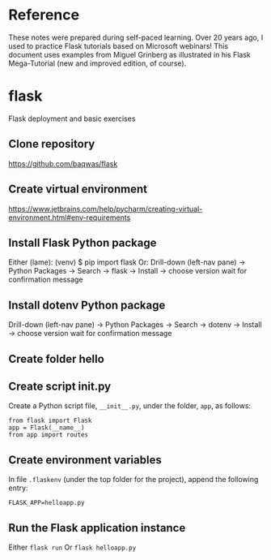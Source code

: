 # Reference
These notes were prepared during self-paced learning. Over 20 years ago, I used to practice Flask tutorials based on Microsoft webinars! This document uses examples from Miguel Grinberg as illustrated in his Flask Mega-Tutorial (new and improved edition, of course).

# flask
Flask deployment and basic exercises

## Clone repository
https://github.com/baqwas/flask

## Create virtual environment
https://www.jetbrains.com/help/pycharm/creating-virtual-environment.html#env-requirements

## Install Flask Python package
Either (lame):
(venv) $ pip import flask
Or:
Drill-down (left-nav pane) -> Python Packages -> Search -> flask -> Install -> choose version
wait for confirmation message

## Install dotenv Python package
Drill-down (left-nav pane) -> Python Packages -> Search -> dotenv -> Install -> choose version
wait for confirmation message

## Create folder hello

## Create script __init__.py
Create a Python script file, `__init__.py`, under the folder, `app`, as follows:

```
from flask import Flask
app = Flask(__name__)
from app import routes
```

## Create environment variables
In file `.flaskenv` (under the top folder for the project), append the following entry:

```
FLASK_APP=helloapp.py
```

## Run the Flask application instance
Either
`flask run`
Or
`flask helloapp.py`



